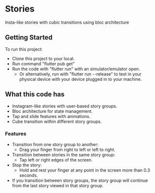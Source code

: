 # Stories

Insta-like stories with cubic transitions using bloc architecture

## Getting Started

To run this project:
 - Clone this project to your local.
 - Run command "flutter pub get"
 - Run the code with "flutter run" with an simulator/emulator open.
   - Or alternatively, run with "flutter run --release" to test in your physical device with your device plugged in to your machine.

## What this code has
 - Instagram-like stories with user-based story groups.
 - Bloc architecture for state management.
 - Tap and slide features with animations.
 - Cube transition within different story groups.
 
### Features
 - Transition from one story group to another:
   - Drag your finger from right to left or left to right.
 - Transition between stories in the same story group:
   - Tap left or right edges of the screen.
 - Stop the story:
   - Hold and rest your finger at any point in the screen more than 0.3 seconds.
 - If you transition between story groups, the story group will continue from the last story viewed in that story group.

